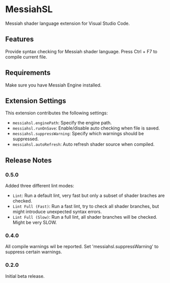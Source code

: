 # MessiahSL

Messiah shader language extension for Visual Studio Code.

## Features

Provide syntax checking for Messiah shader language. Press Ctrl + F7 to compile current file.

## Requirements

Make sure you have Messiah Engine installed.

## Extension Settings

This extension contributes the following settings:

* `messiahsl.enginePath`: Specify the engine path.
* `messiahsl.runOnSave`: Enable/disable auto checking when file is saved.
* `messiahsl.suppressWarning`: Specify which warnings should be suppressed.
* `messiahsl.autoRefresh`: Auto refresh shader source when compiled.

## Release Notes

### 0.5.0

Added three different lint modes:

* `Lint`: Run a default lint, very fast but only a subset of shader braches are checked.
* `Lint Full (Fast)`: Run a fast lint, try to check all shader branches, but might introduce unexpected syntax errors.
* `Lint Full (Slow)`: Run a full lint, all shader branches will be checked. Might be very SLOW.

### 0.4.0

All compile warnings wil be reported. Set 'messiahsl.suppressWarning' to suppress certain warnings.

### 0.2.0

Initial beta release.
